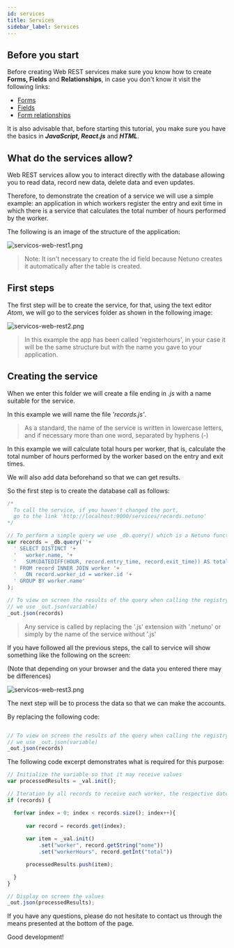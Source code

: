 ```yaml
---
id: services
title: Services
sidebar_label: Services
---
```


## Before you start

Before creating Web REST services make sure you know how to create **Forms, Fields** and **Relationships**, in case you don't know it visit the following links:

* [Forms](academy/explore/graphical-interface/forms.md)
* [Fields](academy/explore/graphical-interface/fields.md)
* [Form relationships](academy/explore/graphical-interface/relationships-between-forms.md)

It is also advisable that, before starting this tutorial, you make sure you have the basics in _**JavaScript, React.js**_ and _**HTML**_.

## What do the services allow?

Web REST services allow you to interact directly with the database allowing you to read data, record new data, delete data and even updates.

Therefore, to demonstrate the creation of a service we will use a simple example: an application in which workers register the entry and exit time in which there is a service that calculates the total number of hours performed by the worker.

The following is an image of the structure of the application:

![servicos-web-rest1.png](assets/servicos-web-rest1.png)

>Note: It isn't necessary to create the id field because Netuno creates it automatically after the table is created.

## First steps
The first step will be to create the service, for that, using the text editor _Atom_, we will go to the services folder as shown in the following image:

![servicos-web-rest2.png](assets/servicos-web-rest2.png)

> In this example the app has been called 'registerhours', in your case it will be the same structure but with the name you gave to your application.

## Creating the service

When we enter this folder we will create a file ending in _.js_ with a name suitable for the service.

In this example we will name the file _'records.js'_.

> As a standard, the name of the service is written in lowercase letters, and if necessary more than one word, separated by hyphens (-)

In this example we will calculate total hours per worker, that is, calculate the total number of hours performed by the worker based on the entry and exit times.

We will also add data beforehand so that we can get results.

So the first step is to create the database call as follows:

```javascript
/*
  To call the service, if you haven't changed the port,
  go to the link 'http://localhost:9000/services/records.netuno'
*/

// To perform a simple query we use _db.query() which is a Netuno function
var records = _db.query(''+
  ' SELECT DISTINCT '+
  '   worker.name, '+
  '   SUM(DATEDIFF(HOUR, record.entry_time, record.exit_time)) AS total '+
  ' FROM record INNER JOIN worker '+
  '   ON record.worker_id = worker.id '+
  ' GROUP BY worker.name'
);

// To view on screen the results of the query when calling the registry.netuno service
// we use _out.json(variable)
_out.json(records)
```

> Any service is called by replacing the '.js' extension with '.netuno' or simply by the name of the service without '.js'


If you have followed all the previous steps, the call to service will show something like the following on the screen:

(Note that depending on your browser and the data you entered there may be differences)

![servicos-web-rest3.png](assets/servicos-web-rest3.png)

The next step will be to process the data so that we can make the accounts.

By replacing the following code:

```javascript

// To view on screen the results of the query when calling the registry.netuno service
// we use _out.json(variable)
_out.json(records)
```

The following code excerpt demonstrates what is required for this purpose:

```javascript
// Initialize the variable so that it may receive values
var processedResults = _val.init();

// Iteration by all records to receive each worker, the respective date and time
if (records) {

  for(var index = 0; index < records.size(); index++){
    
      var record = records.get(index);
      
      var item = _val.init()
          .set("worker", record.getString("nome"))
          .set("workerHours", record.getInt("total"))

      processedResults.push(item);

  }
}

// Display on screen the values
_out.json(processedResults);
```

If you have any questions, please do not hesitate to contact us through the means presented at the bottom of the page.

Good development!
